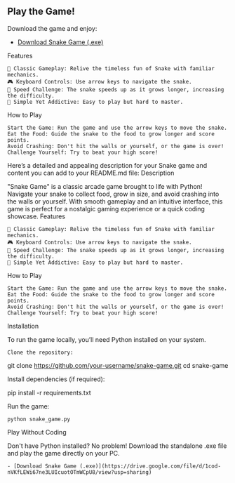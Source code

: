 ## Play the Game!
Download the game and enjoy:
- [Download Snake Game (.exe)](https://drive.google.com/file/d/1cod-nVKfLEWi67ne3LUIcuotOTmWCpU8/view?usp=sharing)

Features

    🐍 Classic Gameplay: Relive the timeless fun of Snake with familiar mechanics.
    🎮 Keyboard Controls: Use arrow keys to navigate the snake.
    🚀 Speed Challenge: The snake speeds up as it grows longer, increasing the difficulty.
    🌟 Simple Yet Addictive: Easy to play but hard to master.

How to Play

    Start the Game: Run the game and use the arrow keys to move the snake.
    Eat the Food: Guide the snake to the food to grow longer and score points.
    Avoid Crashing: Don't hit the walls or yourself, or the game is over!
    Challenge Yourself: Try to beat your high score!
Here’s a detailed and appealing description for your Snake game and content you can add to your README.md file:
Description

"Snake Game" is a classic arcade game brought to life with Python! Navigate your snake to collect food, grow in size, and avoid crashing into the walls or yourself. With smooth gameplay and an intuitive interface, this game is perfect for a nostalgic gaming experience or a quick coding showcase.
Features

    🐍 Classic Gameplay: Relive the timeless fun of Snake with familiar mechanics.
    🎮 Keyboard Controls: Use arrow keys to navigate the snake.
    🚀 Speed Challenge: The snake speeds up as it grows longer, increasing the difficulty.
    🌟 Simple Yet Addictive: Easy to play but hard to master.

How to Play

    Start the Game: Run the game and use the arrow keys to move the snake.
    Eat the Food: Guide the snake to the food to grow longer and score points.
    Avoid Crashing: Don't hit the walls or yourself, or the game is over!
    Challenge Yourself: Try to beat your high score!

Installation

To run the game locally, you’ll need Python installed on your system.

    Clone the repository:

git clone https://github.com/your-username/snake-game.git
cd snake-game

Install dependencies (if required):

pip install -r requirements.txt

Run the game:

    python snake_game.py

Play Without Coding

Don't have Python installed? No problem! Download the standalone .exe file and play the game directly on your PC.

    - [Download Snake Game (.exe)](https://drive.google.com/file/d/1cod-nVKfLEWi67ne3LUIcuotOTmWCpU8/view?usp=sharing)
